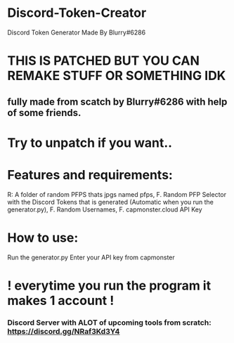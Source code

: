 # Discord-Token-Creator
Discord Token Generator Made By Blurry#6286
# THIS IS PATCHED BUT YOU CAN REMAKE STUFF OR SOMETHING IDK
## fully made from scatch by Blurry#6286 with help of some friends.
# Try to unpatch if you want..
# Features and requirements:

R: A folder of random PFPS thats jpgs named pfps,
F. Random PFP Selector with the Discord Tokens that is generated (Automatic when you run the generator.py),
F. Random Usernames,
F. capmonster.cloud API Key

# How to use:
Run the generator.py
Enter your API key from capmonster
# ! everytime you run the program it makes 1 account !
### Discord Server with ALOT of upcoming tools from scratch: https://discord.gg/NRaf3Kd3Y4
